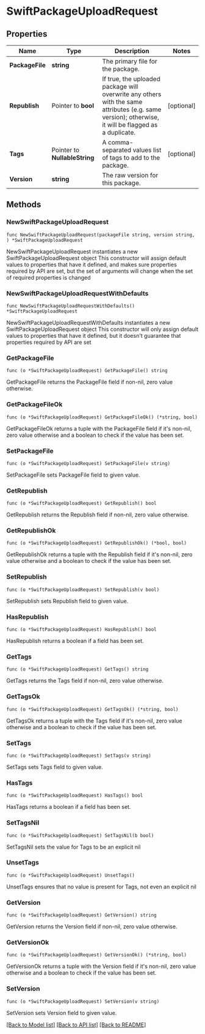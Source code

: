 # SwiftPackageUploadRequest

## Properties

Name | Type | Description | Notes
------------ | ------------- | ------------- | -------------
**PackageFile** | **string** | The primary file for the package. | 
**Republish** | Pointer to **bool** | If true, the uploaded package will overwrite any others with the same attributes (e.g. same version); otherwise, it will be flagged as a duplicate. | [optional] 
**Tags** | Pointer to **NullableString** | A comma-separated values list of tags to add to the package. | [optional] 
**Version** | **string** | The raw version for this package. | 

## Methods

### NewSwiftPackageUploadRequest

`func NewSwiftPackageUploadRequest(packageFile string, version string, ) *SwiftPackageUploadRequest`

NewSwiftPackageUploadRequest instantiates a new SwiftPackageUploadRequest object
This constructor will assign default values to properties that have it defined,
and makes sure properties required by API are set, but the set of arguments
will change when the set of required properties is changed

### NewSwiftPackageUploadRequestWithDefaults

`func NewSwiftPackageUploadRequestWithDefaults() *SwiftPackageUploadRequest`

NewSwiftPackageUploadRequestWithDefaults instantiates a new SwiftPackageUploadRequest object
This constructor will only assign default values to properties that have it defined,
but it doesn't guarantee that properties required by API are set

### GetPackageFile

`func (o *SwiftPackageUploadRequest) GetPackageFile() string`

GetPackageFile returns the PackageFile field if non-nil, zero value otherwise.

### GetPackageFileOk

`func (o *SwiftPackageUploadRequest) GetPackageFileOk() (*string, bool)`

GetPackageFileOk returns a tuple with the PackageFile field if it's non-nil, zero value otherwise
and a boolean to check if the value has been set.

### SetPackageFile

`func (o *SwiftPackageUploadRequest) SetPackageFile(v string)`

SetPackageFile sets PackageFile field to given value.


### GetRepublish

`func (o *SwiftPackageUploadRequest) GetRepublish() bool`

GetRepublish returns the Republish field if non-nil, zero value otherwise.

### GetRepublishOk

`func (o *SwiftPackageUploadRequest) GetRepublishOk() (*bool, bool)`

GetRepublishOk returns a tuple with the Republish field if it's non-nil, zero value otherwise
and a boolean to check if the value has been set.

### SetRepublish

`func (o *SwiftPackageUploadRequest) SetRepublish(v bool)`

SetRepublish sets Republish field to given value.

### HasRepublish

`func (o *SwiftPackageUploadRequest) HasRepublish() bool`

HasRepublish returns a boolean if a field has been set.

### GetTags

`func (o *SwiftPackageUploadRequest) GetTags() string`

GetTags returns the Tags field if non-nil, zero value otherwise.

### GetTagsOk

`func (o *SwiftPackageUploadRequest) GetTagsOk() (*string, bool)`

GetTagsOk returns a tuple with the Tags field if it's non-nil, zero value otherwise
and a boolean to check if the value has been set.

### SetTags

`func (o *SwiftPackageUploadRequest) SetTags(v string)`

SetTags sets Tags field to given value.

### HasTags

`func (o *SwiftPackageUploadRequest) HasTags() bool`

HasTags returns a boolean if a field has been set.

### SetTagsNil

`func (o *SwiftPackageUploadRequest) SetTagsNil(b bool)`

 SetTagsNil sets the value for Tags to be an explicit nil

### UnsetTags
`func (o *SwiftPackageUploadRequest) UnsetTags()`

UnsetTags ensures that no value is present for Tags, not even an explicit nil
### GetVersion

`func (o *SwiftPackageUploadRequest) GetVersion() string`

GetVersion returns the Version field if non-nil, zero value otherwise.

### GetVersionOk

`func (o *SwiftPackageUploadRequest) GetVersionOk() (*string, bool)`

GetVersionOk returns a tuple with the Version field if it's non-nil, zero value otherwise
and a boolean to check if the value has been set.

### SetVersion

`func (o *SwiftPackageUploadRequest) SetVersion(v string)`

SetVersion sets Version field to given value.



[[Back to Model list]](../README.md#documentation-for-models) [[Back to API list]](../README.md#documentation-for-api-endpoints) [[Back to README]](../README.md)


